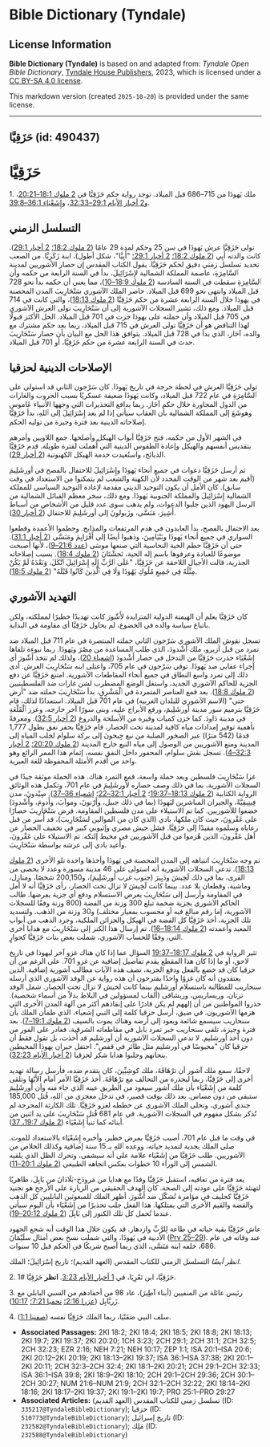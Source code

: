 # Bible Dictionary (Tyndale)

## License Information

**Bible Dictionary (Tyndale)** is based on and adapted from: _Tyndale Open Bible Dictionary_, [Tyndale House Publishers](https://tyndaleopenresources.com/), 2023, which is licensed under a [CC BY-SA 4.0 license](https://creativecommons.org/licenses/by-sa/4.0/legalcode.en).

This markdown version (created `2025-10-20`) is provided under the same license.



--------------------------------

## حَزَقِيَّا (id: 490437)

حَزَقِيَّا
==========

1\. ملك يَهوذَا من 715–686 قبل الميلاد. توجد رواية حكم حَزَقِيَّا في [2 ملوك 18:1–20:21](https://ref.ly/2Kgs18:1-2Kgs20:21)، و[2 أخبار الأيام 29:1–32:33](https://ref.ly/2Chr29:1-2Chr32:33)، و[إِشَعْيَاء 36:1–39:8](https://ref.ly/Isa36:1-Isa39:8).

التسلسل الزمني
--------------

تولى حَزَقِيَّا عرش يَهوذَا في سن 25 وحكم لمدة 29 عامًا ([2 ملوك 18:2؛](https://ref.ly/2Kgs18:2) [2 أخبار 29:1](https://ref.ly/2Chr29:1)). كانت والدته أَبِي ([2 ملوك 18:2؛](https://ref.ly/2Kgs18:2) [2 أخبار 29:1؛](https://ref.ly/2Chr29:1) "أَبِيَّا"، شكل أطول)، ابنة زَكَرِيَّا. من الصعب تحديد تسلسل زمني دقيق لحكم حَزَقِيَّا. يقول الكتاب المقدس إن حصار الآشوريين لمدينة ٱلسَّامِرَةِ، عاصمة المملكة الشمالية لإِسْرَائِيلَ، بدأ في السنة الرابعة من حكمه وأن ٱلسَّامِرَةِ سقطت في السنة السادسة ([2 ملوك 18:9–10](https://ref.ly/2Kgs18:9-2Kgs18:10))، مما يعني أن حكمه بدأ نحو 728 قبل الميلاد وانتهى نحو 699 قبل الميلاد. حاصر الملك الآشوري سَنْحَارِيبَ المدن المحصنة في يهوذا خلال السنة الرابعة عشرة من حكم حَزَقِيَّا ([2 ملوك 18:13](https://ref.ly/2Kgs18:13))، والتي كانت في 714 قبل الميلاد. ومع ذلك، تشير السجلات الآشورية إلى أن سَنْحَارِيبَ تولى العرش الآشوري في 705 قبل الميلاد وأن حملته على يهوذا جرت في 701 قبل الميلاد. الحل الأكثر قبولًا لهذا التناقض هو أن حَزَقِيَّا تولى العرش في 715 قبل الميلاد، ربما بعد حكم مشترك مع والده، آحَاز، الذي بدأ في 728 قبل الميلاد. يتوافق هذا الحل مع البيان بأن حصار سَنْحَارِيبَ حدث في السنة الرابعة عشرة من حكم حَزَقِيَّا، أو 701 قبل الميلاد.

الإصلاحات الدينية لحزقيا
------------------------

تولى حَزَقِيَّا العرش في لحظة حرجة في تاريخ يَهوذَا. كان سَرْجون الثاني قد استولى على ٱلسَّامِرَةِ في عام 722 قبل الميلاد، وكانت يَهوذَا ضعيفة عسكريًا بسبب الحروب والغارات من الدول المجاورة خلال حكم آحَاز. ربما بدافع التحذيرات التي وجهها الأنبياء عَاموس وهوشَعَ إلى المملكة الشمالية بأن العقاب سيأتي إذا لم يعد إِسْرَائِيلَ إلى ٱللهِ، بدأ حَزَقِيَّا إصلاحاته الدينية بعد فترة وجيزة من توليه الحكم.

في الشهر الأول من حكمه، فتح حَزَقِيَّا أبواب الهيكل وأصلحها. جمع اللاويين وأمرهم بتقديس أنفسهم والهيكل وإعادة الطقوس الدينية التي أُهملت لفترة طويلة. قدم حَزَقِيَّا الذبائح، واستُعيدت خدمة الهيكل الكهنوتية ([2 أخبار 29](https://ref.ly/2Chr29:1-2Chr29:36)).

ثم أرسل حَزَقِيَّا دعوات في جميع أنحاء يَهوذَا وإِسْرَائِيلَ للاحتفال بالفصح في أورشَلِيمَ (أقيم بعد شهر من الوقت المحدد لأن الكهنة والشعب لم يتمكنوا من الاستعداد في وقت سابق). كان الأمل أن يكون التوحيد الديني مقدمة لإعادة التوحيد السياسي للمملكة الشمالية إِسْرَائِيلَ والمملكة الجنوبية يَهوذَا. ومع ذلك، سخر معظم القبائل الشمالية من الرسل اليهود الذين جلبوا الدعوات، ولم يذهب سوى عدد قليل من الأشخاص من أسباط أَشِيرَ، مَنَسَّى، وزَبولونَ إلى أورشَلِيمَ للاحتفال ([2 أخبار 30](https://ref.ly/2Chr30:1-2Chr30:27)).

بعد الاحتفال بالفصح، بدأ العابدون في هدم المرتفعات والمذابح. وحطموا الأعمدة وقطعوا السواري في جميع أنحاء يَهوذَا وبَنْيَامِينَ، وذهبوا أيضًا إلى أَفْرَايِمَ ومَنَسَّى ([2 أخبار 31:1](https://ref.ly/2Chr31:1)). حتى أن حَزَقِيَّا حطم الحية النحاسية التي صنعها موسَى ([عدد 21:6–9](https://ref.ly/Num21:6-Num21:9))، لأنها أصبحت موضوعًا للعبادة وعرفوها باسم إله الحية، نَحشْتَانَ ([2 ملوك 18:4](https://ref.ly/2Kgs18:4)). بسبب إصلاحاته الجذرية، قالت الأجيال اللاحقة عن حَزَقِيَّا، "عَلَى ٱلرَّبِّ إِلَهِ إِسْرَائِيلَ ٱتَّكَلَ، وَبَعْدَهُ لَمْ يَكُنْ مِثْلُهُ فِي جَمِيعِ مُلُوكِ يَهُوذَا وَلَا فِي ٱلَّذِينَ كَانُوا قَبْلَهُ" ([2 ملوك 18:5](https://ref.ly/2Kgs18:5)).

التهديد الآشوري
---------------

كان حَزَقِيَّا يعلم أن الهيمنة الدولية المتزايدة لأَشّورَ كانت تهديدًا خطيرًا لمملكته، ولكن باتباع سياسة والده في الخضوع، لم يحاول حَزَقِيَّا أي مقاومة في البداية.

تسجل نقوش الملك الآشوري سَرْجون الثاني حملته المنتصرة في عام 711 قبل الميلاد ضد تمرد من قبل أزيرو، ملك أَشْدودَ، الذي طلب المساعدة من مِصْرَ ويَهوذَا. ربما نبوءة تلقاها إِشَعْيَاء حذرت حَزَقِيَّا من التدخل في حصار أَشْدودَ ([إشعياء 20](https://ref.ly/Isa20:1-Isa20:6))، ولذلك لم تتخذ أَشّورَ أي إجراء عقابي ضد يَهوذَا. توفي سَرْجون في عام 705، واعتلى ابنه سَنْحَارِيبَ العرش. أدى ذلك إلى تمرد واسع النطاق في جميع أنحاء المقاطعات الآشورية. امتنع حَزَقِيَّا عن دفع الجزية للحاكم الآشوري الجديد، واستغل الوضع المضطرب لشن غارات ضد الفلسطينيين ([2 ملوك 18:8](https://ref.ly/2Kgs18:8)). بعد قمع العناصر المتمردة في ٱلْمَشْرِقِ، بدأ سَنْحَارِيبَ حملته ضد "أرض حتي" (الاسم الآشوري للبلدان الغربية) في عام 701 قبل الميلاد. استعدادًا لذلك، قام حَزَقِيَّا بترميم سور مدينة أورشَلِيمَ، ورفع الأبراج عليه، وبنى سورًا آخر خارجه، وعزز ٱلْقَلْعَةِ في مدينة دَاودَ. كما خزن كميات وفيرة من الأسلحة والدروع ([2 أخبار 32:5](https://ref.ly/2Chr32:5)). ومعرفةً بأهمية توفير إمدادات مياه كافية لمدينة تحت الحصار، قام حَزَقِيَّا بحفر نفق بطول 1,777 قدمًا (542 مترًا) عبر الصخور الصلبة من نبع جِيحونَ إلى بركة سلوام لجلب المياه إلى المدينة ومنع الآشوريين من الوصول إلى مياه النبع خارج المدينة ([2 ملوك 20:20؛](https://ref.ly/2Kgs20:20) [2 أخبار 32:3–4](https://ref.ly/2Chr32:3-2Chr32:4)). تسجل نقش سلوام، المحفور داخل النفق نفسه، إتمام هذا الممر الرائع وهو واحد من أقدم الأمثلة المحفوظة للغة العبرية.

غزا سَنْحَارِيبَ فلسطين وبعد حملة واسعة، قمع التمرد هناك. هذه الحملة موثقة جيدًا في السجلات الآشورية، بما في ذلك وصف حصاره لأورشَلِيمَ في عام 701، وتكمل هذه الوثائق الرواية الكتابية ([2 ملوك 18:13–19:37](https://ref.ly/2Kgs18:13-2Kgs19:37)؛ [2 أخبار 32:1–22](https://ref.ly/2Chr32:1-2Chr32:22)؛ [إشعياء 36–37](https://ref.ly/Isa36:1-Isa37:38)). صِيْدونَ، مدن فِينِيقِيَّةً، والجيران المباشرين ليَهوذَا (بما في ذلك جبيل، وأَرْنونَ، وموآبَ، وأَدومَ، وأَشْدودَ) خضعوا للآشوريين. كما تم الاستيلاء على مدن فلسطين المقاومة. فرض سَنْحَارِيبَ حصارًا على عَقْرونَ، حيث كان ملكها، بادي (الذي كان من الموالين لسَنْحَارِيبَ)، قد أُسر من قبل رعاياه وسلموه مقيدًا إلى حَزَقِيَّا. فشل جيش مصري وإثيوبي كبير في تخفيف الحصار عن أهل عَقْرونَ، الذين هُزموا من قبل الآشوريين في محيط إلتكه. تم الاستيلاء على عَقْرونَ، وأُعيد بادي إلى عرشه بواسطة سَنْحَارِيبَ.

ثم وجه سَنْحَارِيبَ انتباهه إلى المدن المحصنة في يَهوذَا وأخذها واحدة تلو الأخرى ([2 ملوك 18:13](https://ref.ly/2Kgs18:13)). تدعي السجلات الآشورية أنه استولى على 46 مدينة مسورة وعدد لا يحصى من القرى، بما في ذلك لَخِيشَ ودَبِيرَ (جنوب غرب أورشَلِيمَ)، و200,150 شخصًا، ومنازل، وماشية، وقطعان بلا عدد. بينما كانت لَخِيشَ لا تزال تحت الحصار، رأى حَزَقِيَّا أنه لا أمل في المقاومة وأرسل إلى سَنْحَارِيبَ يعرض الاستسلام ودفع أي جزية يفرضها. طالب الحاكم الآشوري بجزية ضخمة تبلغ 300 وزنة من الفضة (800 وزنة وفقًا للسجلات الآشورية، إما رقم مبالغ فيه أو محسوب بمعيار مختلف) و30 وزنة من الذهب. ولتسديد تلك الجزية، أخذ حَزَقِيَّا كل الفضة في الهيكل والخزائن الملكية، وجرد الذهب من أبواب المعبد وأعمدته ([2 ملوك 18:14–16](https://ref.ly/2Kgs18:14-2Kgs18:16)). تم إرسال هذا الكنز إلى سَنْحَارِيبَ مع هدايا أخرى التي، وفقًا للحساب الآشوري، شملت بعض بنات حَزَقِيَّا كجوارٍ.

تثير الرواية في [2 ملوك 18:17–19:37](https://ref.ly/2Kgs18:17-2Kgs19:37) السؤال عما إذا كان هناك غزو آخر ليهوذا في تاريخ لاحق، أو ما إذا كان هذا المقطع يقدم تفاصيل إضافية عن غزو 701\. على الرغم من أن حزقيا كان قد خضع بالفعل ودفع الجزية، تصف هذه الآيات مطالب آشورية إضافية. الذين يعتقدون أنه كان غزوًا واحدًا يقترحون أن هذه رواية عن الوفد الآشوري الذي أرسله سنحاريب للمطالبة باستسلام أورشليم بينما كانت لخيش لا تزال تحت الحصار. شمل الوفد ترتان، وربساريس، وربشاقى (ألقاب لمسؤولين في البلاط بدلاً من أسماء شخصية). حذروا المواطنين من أن إلههم لم يكن قادرًا على إنقاذهم أكثر من آلهة المدن الأخرى التي هزمها الآشوريون. في ضيق، أرسل حزقيا كلمة إلى النبي إشعياء، الذي طمأن الملك بأن سنحاريب سيسمع شائعة ويعود إلى أرضه وهناك يموت بالسيف ([2 ملوك 19:1–7](https://ref.ly/2Kgs19:1-2Kgs19:7)). بعد فترة وجيزة، تلقى سنحاريب خبر تمرد بابل في مقاطعاته الشرقية، فغادر على الفور من دون أخذ أورشليم. لا تدعي السجلات الآشورية أن أورشليم قد أُخذت، بل تقول فقط أن حزقيا كان "محبوسًا في أورشليم مثل طائر في قفص". احتفل جيران يهوذا المحيطين بنجاتهم وجلبوا هدايا شكر لحزقيا ([2 أخبار الأيام 32:23](https://ref.ly/2Chr32:23)).

لاحقًا، سمع ملك آشور أن ترْهَاقَةَ، ملك كوشِيِّينَ، كان يتقدم ضده، فأرسل رسالة تهديد أخرى إلى حَزَقِيَّا، ربما ليحذره من التحالف مع ترْهَاقَةَ. أخذ حَزَقِيَّا الأمر أمام الأَيّهَا وتلقى كلمة من إِشَعْيَاء بأن ملك آشور سيعود من الطريق عينه الذي جاء منه وأن أورشَلِيمَ ستبقى من دون مساس. بعد ذلك بوقت قصير، في تدخل معجزي من ٱللهِ، قُتل 185,000 جندي آشوري، وتخلى الملك الآشوري عن خططه لغزو حَزَقِيَّا. تلك الكارثة المحرجة لم تُذكر بشكل مفهوم في السجلات الآشورية. في عام 681 قُتل سَنْحَارِيبَ على يد اثنين من أبنائه كما تنبأ إِشَعْيَاء ([2 ملوك 19:7، 37](https://ref.ly/2Kgs19:7,2Kgs19:37)).

في وقت ما قبل عام 701، أصيب حَزَقِيَّا بمرض خطير، وأخبره إِشَعْيَاء بالاستعداد للموت. صلى الملك بجدية لتمديد حياته، ووعده ٱللهِ بـ 15 سنة إضافية وكذلك الخلاص من الآشوريين. طلب حَزَقِيَّا من إِشَعْيَاء علامة على أنه سيشفى، وتحرك الظل الذي يلقيه الشمس إلى الوراء 10 خطوات بعكس اتجاهه الطبيعي ([2 ملوك 20:1–11](https://ref.ly/2Kgs20:1-2Kgs20:11)).

بعد فترة من تعافيه، استقبل حَزَقِيَّا وفدًا مع هدايا من مَرودَخ\-بَلَادَانَ من بَابِلَ، ظاهريًا لتهنئة حَزَقِيَّا على عودته إلى الصحة. كان الهدف الحقيقي من الزيارة على الأرجح هو تجنيد حَزَقِيَّا كحليف في مؤامرة تُشكّل ضد أَشّورَ. أظهر الملك للمبعوثين البابليين كل الذهب والفضة والقيم الأخرى التي يمتلكها. هذا الفعل جلب تحذيرًا من إِشَعْيَاء بأن اليوم سيأتي عندما تُحمل كل تلك الكنوز إلى بَابِلَ ([2 ملوك 20:12–19](https://ref.ly/2Kgs20:12-2Kgs20:19)).

عاش حَزَقِيَّا بقية حياته في طاعة لِلرَّبِّ وازدهار. قد يكون خلال هذا الوقت أنه شجع الجهود الأدبية في يَهوذَا، والتي شملت نسخ بعض أمثال سلَيْمَانَ ([Prv 25–29](https://ref.ly/Prov25:1-Prov29:27)). عند وفاته في عام 686، خلفه ابنه مَنَسَّى، الذي ربما أصبح شريكًا في الحكم قبل 10 سنوات.

*انظر أيضًا* التسلسل الزمني للكتاب المقدس (العهد القديم)؛ تاريخ إسْرَائِيلَ؛ الملك.

2\. حَزَقِيَّا، ابن نَعْرِيَا، في [1 أخبار الأيام 3:23](https://ref.ly/1Chr3:23). **انظر** حَزَقِيَّا \#1.

3\. رئيس عائلة من المنفيين (أبناء آطِيرَ)، عاد 98 من أحفادهم من السبي البابلي مع زَربَّابِل ([عزرا 2:16؛](https://ref.ly/Ezra2:16) [نحميا 7:21؛](https://ref.ly/Neh7:21) [10:17](https://ref.ly/Neh10:17)).

4\. سلف النبي صَفَنْيَا، ربما الملك حَزَقِيَّا نفسه ([صفنيا 1:1](https://ref.ly/Zeph1:1)).

* **Associated Passages:** 2KI 18:2; 2KI 18:4; 2KI 18:5; 2KI 18:8; 2KI 18:13; 2KI 19:7; 2KI 19:37; 2KI 20:20; 1CH 3:23; 2CH 29:1; 2CH 31:1; 2CH 32:5; 2CH 32:23; EZR 2:16; NEH 7:21; NEH 10:17; ZEP 1:1; ISA 20:1–ISA 20:6; 2KI 20:12–2KI 20:19; 2KI 18:13–2KI 19:37; ISA 36:1–ISA 37:38; 2KI 20:1–2KI 20:11; 2CH 32:3–2CH 32:4; 2KI 18:1–2KI 20:21; 2CH 29:1–2CH 32:33; ISA 36:1–ISA 39:8; 2KI 18:9–2KI 18:10; 2CH 29:1–2CH 29:36; 2CH 30:1–2CH 30:27; NUM 21:6–NUM 21:9; 2CH 32:1–2CH 32:22; 2KI 18:14–2KI 18:16; 2KI 18:17–2KI 19:37; 2KI 19:1–2KI 19:7; PRO 25:1–PRO 29:27
* **Associated Articles:** تسلسل زمني للكتاب المقدس (العهد القديم) (ID: `335217@TyndaleBibleDictionary`); حزقيا (ID: `510773@TyndaleBibleDictionary`); تاريخ إسرائيل (ID: `232582@TyndaleBibleDictionary`); مَلِك (ID: `232588@TyndaleBibleDictionary`)


